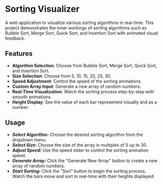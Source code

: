 # Sorting Visualizer

A web application to visualize various sorting algorithms in real-time. This project demonstrates the inner workings of sorting algorithms such as Bubble Sort, Merge Sort, Quick Sort, and Insertion Sort with animated visual feedback.

## Features

- **Algorithm Selection**: Choose from Bubble Sort, Merge Sort, Quick Sort, and Insertion Sort.
- **Size Selection**: Choose from 5, 10, 15, 20, 25, 30.
- **Speed Adjustment**: Control the speed of the sorting animations.
- **Custom Array Input**: Generate a new array of random numbers.
- **Real-Time Visualization**: Watch the sorting process step-by-step with smooth animations.
- **Height Display**: See the value of each bar represented visually and as a number.

## Usage


- ***Select Algorithm:*** Choose the desired sorting algorithm from the dropdown menu.
- ***Select Size:*** Choose the size of the array in multiples of 5 up to 30.
- ***Adjust Speed:*** Use the speed slider to control the sorting animation speed.
- ***Generate Array:*** Click the "Generate New Array" button to create a new array of random numbers.
- ***Start Sorting:*** Click the "Sort" button to begin the sorting process. Watch the bars move and sort in real-time with their heights displayed.



